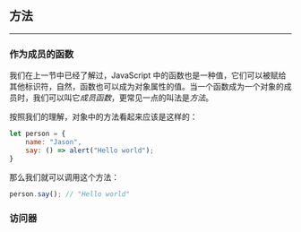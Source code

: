 ## 方法

---

### 作为成员的函数

我们在上一节中已经了解过，JavaScript 中的函数也是一种值，它们可以被赋给其他标识符，自然，函数也可以成为对象属性的值。当一个函数成为一个对象的成员时，我们可以叫它*成员函数*，更常见一点的叫法是*方法*。

按照我们的理解，对象中的方法看起来应该是这样的：

```javascript
let person = {
    name: "Jason",
    say: () => alert("Hello world");
}
```

那么我们就可以调用这个方法：

```javascript
person.say(); // "Hello world"
```







### 访问器







